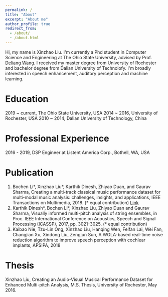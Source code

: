 ```yaml
---
permalink: /
title: "About"
excerpt: "About me"
author_profile: true
redirect_from: 
  - /about/
  - /about.html
---
```

Hi, my name is Xinzhao Liu. I'm currently a Phd student in Computer Science and Engineering at The Ohio State University, advised by Prof. [Deliang Wang](https://web.cse.ohio-state.edu/~wang.77/). I received my master degree from University of Rochester and bachelor degree from Dalian University of Technolofy. I'm broadly interested in speech enhancement, auditory perception and machine learning. 


**Education**
======
2019 ~ current, The Ohio State University, USA
2014 ~ 2016, University of Rochester, USA
2010 ~ 2014, Dalian University of Technology,  China


**Professional Experience**
======
2016 - 2019, DSP Engineer at Listent America Corp., Bothell, WA, USA


**Publication**
======
1. Bochen Li*, Xinzhao Liu*, Karthik Dinesh, Zhiyao Duan, and Gaurav Sharma, Creating a multi-track classical music performance dataset for multi-modal music analysis: challenges, insights, and applications, IEEE Transactions on Multimedia, 2018. (* equal contribution) [Link](http://www2.ece.rochester.edu/projects/air/projects/URMP.html)
1. Karthik Dinesh*, Bochen Li*, Xinzhao Liu, Zhiyao Duan and Gaurav Sharma, Visually informed multi-pitch analysis of string ensembles, in Proc. IEEE International Conference on Acoustics, Speech and Signal Processing (ICASSP), 2017, pp. 3021-3025. (* equal contribution)
1. Kaibao Nie, Tzu-Lin Ong, Xinzhao Liu, Hanqing Wen, Feifan Lai, Wei Fan, Changjian Xu, Xindong Liu, Zengjun Sun, A WOLA-based real-time noise reduction algorithm to improve speech perception with cochlear implants, APSIPA, 2018

**Thesis**
======
Xinzhao Liu, Creating an Audio-Visual Musical Performance Dataset for Enhanced Multi-pitch Analysis, M.S. Thesis, University of Rochester, May 2016. 



